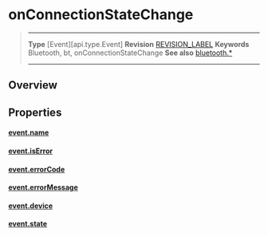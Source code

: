 # onConnectionStateChange

> --------------------- ------------------------------------------------------------------------------------------
> __Type__              [Event][api.type.Event]
> __Revision__          [REVISION_LABEL](REVISION_URL)
> __Keywords__          Bluetooth, bt, onConnectionStateChange
> __See also__          [bluetooth.*](/plugin.bluetooth.md)
> --------------------- ------------------------------------------------------------------------------------------

## Overview

## Properties

#### [event.name](/plugin.bluetooth.type.Server.event.onConnectionStateChange.name.md)

#### [event.isError](/plugin.bluetooth.type.Server.event.onConnectionStateChange.isError.md)

#### [event.errorCode](/plugin.bluetooth.type.Server.event.onConnectionStateChange.errorCode.md)

#### [event.errorMessage](/plugin.bluetooth.type.Server.event.onConnectionStateChange.errorMessage.md)

#### [event.device](/plugin.bluetooth.type.Server.event.onConnectionStateChange.device.md)

#### [event.state](/plugin.bluetooth.type.Server.event.onConnectionStateChange.state.md)